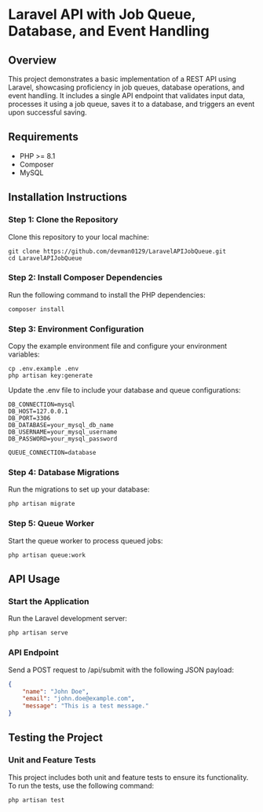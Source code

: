 # Laravel API with Job Queue, Database, and Event Handling  

## Overview  
This project demonstrates a basic implementation of a REST API using Laravel, showcasing proficiency in job queues, database operations, and event handling. It includes a single API endpoint that validates input data, processes it using a job queue, saves it to a database, and triggers an event upon successful saving.  

## Requirements  
- PHP >= 8.1  
- Composer  
- MySQL    

## Installation Instructions  

### Step 1: Clone the Repository  
Clone this repository to your local machine:  
```shell  
git clone https://github.com/devman0129/LaravelAPIJobQueue.git
cd LaravelAPIJobQueue
```
### Step 2: Install Composer Dependencies
Run the following command to install the PHP dependencies:
```shell
composer install
```

### Step 3: Environment Configuration
Copy the example environment file and configure your environment variables:
```shell
cp .env.example .env  
php artisan key:generate
```

Update the .env file to include your database and queue configurations:
```shell
DB_CONNECTION=mysql  
DB_HOST=127.0.0.1  
DB_PORT=3306  
DB_DATABASE=your_mysql_db_name 
DB_USERNAME=your_mysql_username  
DB_PASSWORD=your_mysql_password  

QUEUE_CONNECTION=database
```

### Step 4: Database Migrations
Run the migrations to set up your database:
```shell
php artisan migrate
```

### Step 5: Queue Worker
Start the queue worker to process queued jobs:
```shell
php artisan queue:work
```

## API Usage

### Start the Application
Run the Laravel development server:
```shell
php artisan serve
```

### API Endpoint
Send a POST request to /api/submit with the following JSON payload:
```json
{  
    "name": "John Doe",  
    "email": "john.doe@example.com",  
    "message": "This is a test message."  
}
```

## Testing the Project

### Unit and Feature Tests
This project includes both unit and feature tests to ensure its functionality. To run the tests, use the following command:
```shell
php artisan test
```